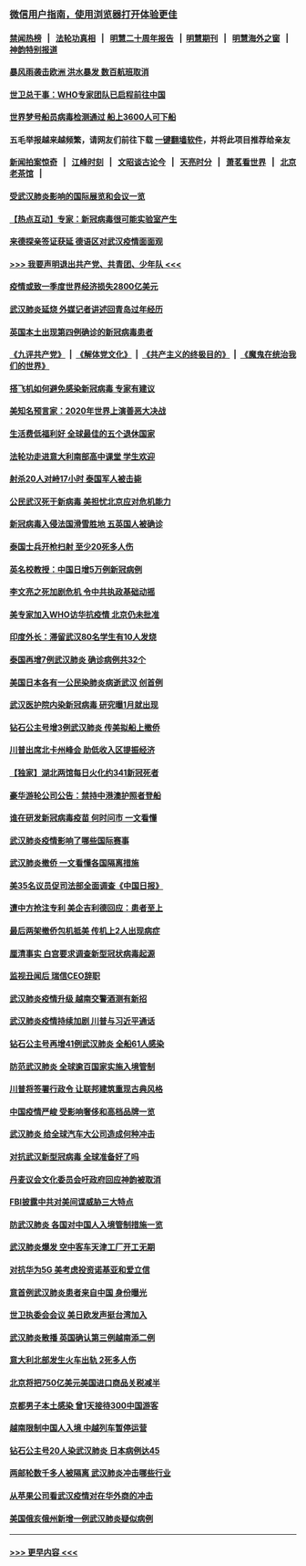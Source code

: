 ### [微信用户指南，使用浏览器打开体验更佳](https://github.com/gfw-breaker/banned-news1/blob/master/indexes/wechat-guide.md?t=0)
#### [禁闻热榜](热点新闻.md?t=0)  &nbsp;&nbsp;|&nbsp;&nbsp; [法轮功真相](https://github.com/gfw-breaker/truth/blob/master/README.md?t=0) &nbsp;&nbsp;|&nbsp;&nbsp; [明慧二十周年报告](https://github.com/gfw-breaker/mh-reports/blob/master/README.md?t=0) &nbsp;&nbsp;|&nbsp;&nbsp;[明慧期刊](https://github.com/gfw-breaker/mh-qikan) &nbsp;&nbsp;|&nbsp;&nbsp; [明慧海外之窗](https://github.com/gfw-breaker/mh-news/blob/master/README.md?t=0) &nbsp;&nbsp;|&nbsp;&nbsp; [神韵特别报道](https://github.com/gfw-breaker/mh-news/blob/master/shenyun.md?t=0)
#### [暴风雨袭击欧洲 洪水暴发 数百航班取消](../pages/nsc418/n11856453.md?t=02100811) 
#### [世卫总干事：WHO专家团队已启程前往中国](../pages/nsc418/n11856612.md?t=02100811) 
#### [世界梦号船员病毒检测通过 船上3600人可下船](../pages/nsc418/n11856520.md?t=02100811) 
#### 五毛举报越来越频繁，请网友们前往下载 [一键翻墙软件](https://github.com/gfw-breaker/ssr-accounts)，并将此项目推荐给亲友
#### [新闻拍案惊奇](https://github.com/gfw-breaker/banned-news1/blob/master/pages/link4.md) &nbsp;&nbsp;|&nbsp;&nbsp; [江峰时刻](https://github.com/gfw-breaker/banned-news1/blob/master/pages/link4.md) &nbsp;&nbsp;|&nbsp;&nbsp; [文昭谈古论今](https://github.com/gfw-breaker/banned-news1/blob/master/pages/link4.md) &nbsp;&nbsp;|&nbsp;&nbsp; [天亮时分](https://github.com/gfw-breaker/banned-news1/blob/master/pages/link4.md) &nbsp;&nbsp;|&nbsp;&nbsp; [萧茗看世界](https://github.com/gfw-breaker/banned-news1/blob/master/pages/link4.md) &nbsp;&nbsp;|&nbsp;&nbsp; [北京老茶馆](https://github.com/gfw-breaker/banned-news1/blob/master/pages/link4.md) &nbsp;&nbsp;|&nbsp;&nbsp; 
#### [受武汉肺炎影响的国际展览和会议一览](../pages/nsc418/n11856420.md?t=02100811) 
#### [【热点互动】专家：新冠病毒很可能实验室产生](../pages/nsc418/n11856378.md?t=02100811) 
#### [来德探亲签证获延 德语区对武汉疫情面面观](../pages/nsc418/n11856283.md?t=02100811) 
#### [>>> 我要声明退出共产党、共青团、少年队 <<<](https://github.com/begood0513/goodnews/blob/master/quit/letter.md) 
#### [疫情或致一季度世界经济损失2800亿美元](../pages/nsc418/n11855639.md?t=02100811) 
#### [武汉肺炎延烧 外媒记者讲述回青岛过年经历](../pages/nsc418/n11856159.md?t=02100811) 
#### [英国本土出现第四例确诊的新冠病毒患者](../pages/nsc418/n11855930.md?t=02100811) 
#### [《九评共产党》](https://github.com/begood0513/9ping.md/blob/master/README.md) &nbsp;|&nbsp; [《解体党文化》](../../../../jtdwh.md/blob/master/README.md)  &nbsp;|&nbsp; [《共产主义的终极目的》](../../../../gczydzjmd.md/blob/master/README.md) &nbsp;|&nbsp; [《魔鬼在统治我们的世界》](../../../../mgztzwmdsj.md/blob/master/README.md) 
#### [搭飞机如何避免感染新冠病毒 专家有建议](../pages/nsc418/n11853427.md?t=02100811) 
#### [美知名预言家：2020年世界上演善恶大决战](../pages/nsc418/n11855418.md?t=02100811) 
#### [生活费低福利好 全球最佳的五个退休国家](../pages/nsc418/n11848347.md?t=02100811) 
#### [法轮功走进意大利南部高中课堂 学生欢迎](../pages/nsc418/n11853859.md?t=02100811) 
#### [射杀20人对峙17小时 泰国军人被击毙](../pages/nsc418/n11854869.md?t=02100811) 
#### [公民武汉死于新病毒 美担忧北京应对危机能力](../pages/nsc418/n11854331.md?t=02100811) 
#### [新冠病毒入侵法国滑雪胜地 五英国人被确诊](../pages/nsc418/n11854307.md?t=02100811) 
#### [泰国士兵开枪扫射 至少20死多人伤](../pages/nsc418/n11854276.md?t=02100811) 
#### [英名校教授：中国日增5万例新冠病例](../pages/nsc418/n11854174.md?t=02100811) 
#### [李文亮之死加剧危机 令中共执政基础动摇](../pages/nsc418/n11854003.md?t=02100811) 
#### [美专家加入WHO访华抗疫情 北京仍未批准](../pages/nsc418/n11854043.md?t=02100811) 
#### [印度外长：滞留武汉80名学生有10人发烧](../pages/nsc418/n11853821.md?t=02100811) 
#### [泰国再增7例武汉肺炎 确诊病例共32个](../pages/nsc418/n11853808.md?t=02100811) 
#### [美国日本各有一公民染肺炎病逝武汉 创首例](../pages/nsc418/n11853509.md?t=02100811) 
#### [武汉医护院内染新冠病毒 研究曝1月就出现](../pages/nsc418/n11852928.md?t=02100811) 
#### [钻石公主号增3例武汉肺炎 传美拟船上撤侨](../pages/nsc418/n11853240.md?t=02100811) 
#### [川普出席北卡州峰会 助低收入区提振经济](../pages/nsc418/n11853232.md?t=02100811) 
#### [【独家】湖北两馆每日火化约341新冠死者](../pages/nsc418/n11845444.md?t=02100811) 
#### [豪华游轮公司公告：禁持中港澳护照者登船](../pages/nsc418/n11852761.md?t=02100811) 
#### [谁在研发新冠病毒疫苗 何时问市 一文看懂](../pages/nsc418/n11852840.md?t=02100811) 
#### [武汉肺炎疫情影响了哪些国际赛事](../pages/nsc418/n11852441.md?t=02100811) 
#### [武汉肺炎撤侨 一文看懂各国隔离措施](../pages/nsc418/n11844216.md?t=02100811) 
#### [美35名议员促司法部全面调查《中国日报》](../pages/nsc418/n11852435.md?t=02100811) 
#### [遭中方抢注专利 美企吉利德回应：患者至上](../pages/nsc418/n11852037.md?t=02100811) 
#### [最后两架撤侨包机抵美 传机上2人出现病症](../pages/nsc418/n11852173.md?t=02100811) 
#### [厘清事实 白宫要求调查新型冠状病毒起源](../pages/nsc418/n11852106.md?t=02100811) 
#### [监视丑闻后 瑞信CEO辞职](../pages/nsc418/n11852127.md?t=02100811) 
#### [武汉肺炎疫情升级 越南交警酒测有新招](../pages/nsc418/n11851632.md?t=02100811) 
#### [武汉肺炎疫情持续加剧 川普与习近平通话](../pages/nsc418/n11851613.md?t=02100811) 
#### [钻石公主号再增41例武汉肺炎 全船61人感染](../pages/nsc418/n11850401.md?t=02100811) 
#### [防范武汉肺炎 全球逾百国家实施入境管制](../pages/nsc418/n11850557.md?t=02100811) 
#### [川普将签署行政令 让联邦建筑重现古典风格](../pages/nsc418/n11850654.md?t=02100811) 
#### [中国疫情严峻 受影响奢侈和高档品牌一览](../pages/nsc418/n11850319.md?t=02100811) 
#### [武汉肺炎 给全球汽车大公司造成何种冲击](../pages/nsc418/n11850056.md?t=02100811) 
#### [对抗武汉新型冠病毒 全球准备好了吗](../pages/nsc418/n11850142.md?t=02100811) 
#### [丹麦议会文化委员会吁政府回应神韵被取消](../pages/nsc418/n11849312.md?t=02100811) 
#### [FBI披露中共对美间谍威胁三大特点](../pages/nsc418/n11849700.md?t=02100811) 
#### [防武汉肺炎 各国对中国人入境管制措施一览](../pages/nsc418/n11838726.md?t=02100811) 
#### [武汉肺炎爆发 空中客车天津工厂开工无期](../pages/nsc418/n11849634.md?t=02100811) 
#### [对抗华为5G 美考虑投资诺基亚和爱立信](../pages/nsc418/n11849510.md?t=02100811) 
#### [意首例武汉肺炎患者来自中国 身份曝光](../pages/nsc418/n11849454.md?t=02100811) 
#### [世卫执委会会议 美日欧发声挺台湾加入](../pages/nsc418/n11849433.md?t=02100811) 
#### [武汉肺炎散播 英国确认第三例越南添二例](../pages/nsc418/n11849439.md?t=02100811) 
#### [意大利北部发生火车出轨 2死多人伤](../pages/nsc418/n11848999.md?t=02100811) 
#### [北京将把750亿美元美国进口商品关税减半](../pages/nsc418/n11848896.md?t=02100811) 
#### [京都男子本土感染 曾1天接待300中国游客](../pages/nsc418/n11848641.md?t=02100811) 
#### [越南限制中国人入境 中越列车暂停运营](../pages/nsc418/n11847844.md?t=02100811) 
#### [钻石公主号20人染武汉肺炎 日本病例达45](../pages/nsc418/n11847823.md?t=02100811) 
#### [两邮轮数千多人被隔离 武汉肺炎冲击哪些行业](../pages/nsc418/n11847456.md?t=02100811) 
#### [从苹果公司看武汉疫情对在华外商的冲击](../pages/nsc418/n11847586.md?t=02100811) 
#### [美国俄亥俄州新增一例武汉肺炎疑似病例](../pages/nsc418/n11847714.md?t=02100811) 

----
#### [ >>> 更早内容 <<< ](../indexes/nsc418-earlier.md)
